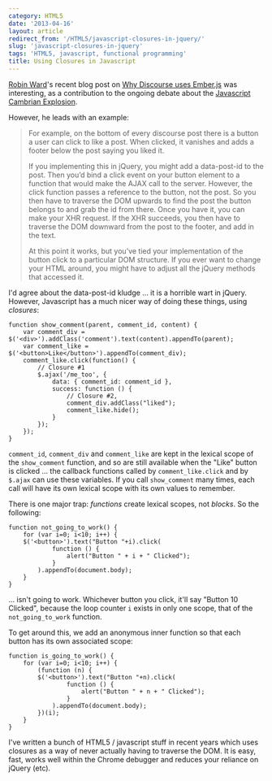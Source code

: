 ```yaml
---
category: HTML5
date: '2013-04-16'
layout: article
redirect_from: '/HTML5/javascript-closures-in-jquery/'
slug: 'javascript-closures-in-jquery'
tags: 'HTML5, javascript, functional programming'
title: Using Closures in Javascript
---
```


[Robin Ward](http://eviltrout.com/)'s recent blog post on [Why Discourse
uses
Ember.js](http://eviltrout.com/2013/02/10/why-discourse-uses-emberjs.html)
was interesting, as a contribution to the ongoing debate about the
[Javascript Cambrian
Explosion](http://axisofeval.blogspot.com.au/2011/04/new-cambrian-explosion.html).

However, he leads with an example:

> For example, on the bottom of every discourse post there is a button a
> user can click to like a post. When clicked, it vanishes and adds a
> footer below the post saying you liked it.
>
> If you implementing this in jQuery, you might add a data-post-id to
> the post. Then you’d bind a click event on your button element to a
> function that would make the AJAX call to the server. However, the
> click function passes a reference to the button, not the post. So you
> then have to traverse the DOM upwards to find the post the button
> belongs to and grab the id from there. Once you have it, you can make
> your XHR request. If the XHR succeeds, you then have to traverse the
> DOM downward from the post to the footer, and add in the text.
>
> At this point it works, but you’ve tied your implementation of the
> button click to a particular DOM structure. If you ever want to change
> your HTML around, you might have to adjust all the jQuery methods that
> accessed it.

I'd agree about the data-post-id kludge ... it is a horrible wart in
jQuery. However, Javascript has a much nicer way of doing these things,
using *closures*:

``` {.sourceCode .javascript}
function show_comment(parent, comment_id, content) {
    var comment_div = $('<div>').addClass('comment').text(content).appendTo(parent);
    var comment_like = $('<button>Like</button>').appendTo(comment_div);
    comment_like.click(function() {
        // Closure #1
        $.ajax('/me_too', {
            data: { comment_id: comment_id },
            success: function () {
                // Closure #2,
                comment_div.addClass("liked");
                comment_like.hide();
            }
        });
    });
}
```

`comment_id`, `comment_div` and `comment_like` are kept in the lexical
scope of the `show_comment` function, and so are still available when
the "Like" button is clicked ... the callback functions called by
`comment_like.click` and by `$.ajax` can use these variables. If you
call `show_comment` many times, each call will have its own lexical
scope with its own values to remember.

There is one major trap: *functions* create lexical scopes, not
*blocks*. So the following:

``` {.sourceCode .javascript}
function not_going_to_work() {
    for (var i=0; i<10; i++) {
    $('<button>').text("Button "+i).click(
            function () {
                alert("Button " + i + " Clicked");
            }
        ).appendTo(document.body);
    }
}
```

... isn't going to work. Whichever button you click, it'll say "Button
10 Clicked", because the loop counter `i` exists in only one scope, that
of the `not_going_to_work` function.

To get around this, we add an anonymous inner function so that each
button has its own associated scope:

``` {.sourceCode .javascript}
function is_going_to_work() {
    for (var i=0; i<10; i++) {
        (function (n) {
        $('<button>').text("Button "+n).click(
                function () {
                    alert("Button " + n + " Clicked");
                }
            ).appendTo(document.body);
        })(i);
    }
}
```

I've written a bunch of HTML5 / javascript stuff in recent years which
uses closures as a way of never actually having to traverse the DOM. It
is easy, fast, works well within the Chrome debugger and reduces your
reliance on jQuery (etc).
